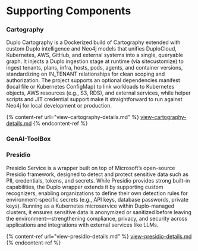 # Supporting Components

### Cartography

Duplo Cartography is a Dockerized build of Cartography extended with custom Duplo intelligence and Neo4j models that unifies DuploCloud, Kubernetes, AWS, GitHub, and external systems into a single, queryable graph. It injects a Duplo ingestion stage at runtime (via sitecustomize) to ingest tenants, plans, infra, hosts, pods, agents, and container versions, standardizing on IN\_TENANT relationships for clean scoping and authorization. The project supports an optional dependencies manifest (local file or Kubernetes ConfigMap) to link workloads to Kubernetes objects, AWS resources (e.g., S3, RDS), and external services, while helper scripts and JIT credential support make it straightforward to run against Neo4j for local development or production.



{% content-ref url="view-cartography-details.md" %}
[view-cartography-details.md](view-cartography-details.md)
{% endcontent-ref %}



### GenAI-ToolBox

### Presidio

Presidio Service is a wrapper built on top of Microsoft’s open-source Presidio framework, designed to detect and protect sensitive data such as PII, credentials, tokens, and secrets. While Presidio provides strong built-in capabilities, the Duplo wrapper extends it by supporting custom recognizers, enabling organizations to define their own detection rules for environment-specific secrets (e.g., API keys, database passwords, private keys). Running as a Kubernetes microservice within Duplo-managed clusters, it ensures sensitive data is anonymized or sanitized before leaving the environment—strengthening compliance, privacy, and security across applications and integrations with external services like LLMs.



{% content-ref url="view-presidio-details.md" %}
[view-presidio-details.md](view-presidio-details.md)
{% endcontent-ref %}
